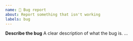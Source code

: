 ```yaml
---
name: 🐛 Bug report
about: Report something that isn't working
labels: bug
---
```

**Describe the bug**
A clear description of what the bug is.
...
